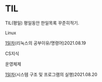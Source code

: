 # TIL
TIL(평일)
평일동안 한일목록 꾸준히적기.

Linux

[1일차](Linux/1일차.md)(리눅스의 공부이유/명령어)2021.08.19

CS지식

운영체제

[1일차](MojinHyeok/CS-Study/운영체제/1,-2장-운영체제-개요-및-컴퓨터시스템의-구조.md)(시스템 구조 및 프로그램의 실행)2021.08.20
